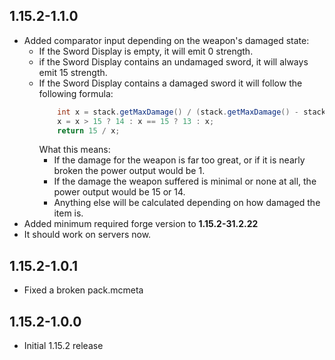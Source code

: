 ## 1.15.2-1.1.0

* Added comparator input depending on the weapon's damaged state:
  * If the Sword Display is empty, it will emit 0 strength.
  * if the Sword Display contains an undamaged sword, it will always emit 15 strength.
  * If the Sword Display contains a damaged sword it will follow the following formula:
    ```java
        int x = stack.getMaxDamage() / (stack.getMaxDamage() - stack.getDamage());
        x = x > 15 ? 14 : x == 15 ? 13 : x;
        return 15 / x;
    ```
    What this means:
      * If the damage for the weapon is far too great, or if it is nearly broken the power output would be 1.
      * If the damage the weapon suffered is minimal or none at all, the power output would be 15 or 14.
      * Anything else will be calculated depending on how damaged the item is. 
* Added minimum required forge version to **1.15.2-31.2.22**
* It should work on servers now.

## 1.15.2-1.0.1

* Fixed a broken pack.mcmeta

## 1.15.2-1.0.0

* Initial 1.15.2 release